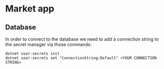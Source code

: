 # Market app

## Database
In order to connect to the database we need to add a connection string to the secret manager via those commands:
```shell
dotnet user-secrets init
dotnet user-secrets set "ConnectionString:Default" <YOUR CONNECTION STRING>
```